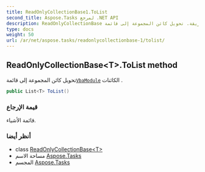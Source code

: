 ```yaml
---
title: ReadOnlyCollectionBase1.ToList
second_title: Aspose.Tasks لمرجع .NET API
description: ReadOnlyCollectionBase طريقة. تحويل كائن المجموعة إلى قائمةVbaModule الكائنات .
type: docs
weight: 50
url: /ar/net/aspose.tasks/readonlycollectionbase-1/tolist/
---
```

## ReadOnlyCollectionBase&lt;T&gt;.ToList method

تحويل كائن المجموعة إلى قائمة[`VbaModule`](../../vbamodule/) الكائنات .

```csharp
public List<T> ToList()
```

### قيمة الإرجاع

قائمة الأشياء.

### أنظر أيضا

* class [ReadOnlyCollectionBase&lt;T&gt;](../)
* مساحة الاسم [Aspose.Tasks](../../readonlycollectionbase-1/)
* المجسم [Aspose.Tasks](../../../)


